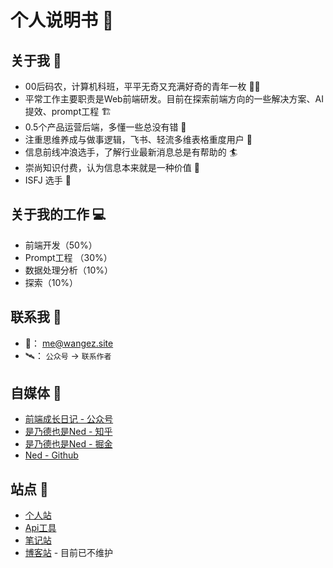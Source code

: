 # 个人说明书 📖
## 关于我 🪪
- 00后码农，计算机科班，平平无奇又充满好奇的青年一枚 🙋‍♂️
- 平常工作主要职责是Web前端研发。目前在探索前端方向的一些解决方案、AI提效、prompt工程 🏗️
- 0.5个产品运营后端，多懂一些总没有错 🥫
- 注重思维养成与做事逻辑，飞书、轻流多维表格重度用户 👤
- 信息前线冲浪选手，了解行业最新消息总是有帮助的 🏄
- 崇尚知识付费，认为信息本来就是一种价值 💸
- ISFJ 选手 🫥

## 关于我的工作 💻︎

- 前端开发（50%）
- Prompt工程 （30%）
- 数据处理分析（10%）
- 探索（10%）

## 联系我 🤳

- 📮： me@wangez.site
- 🛰️： `公众号` -> `联系作者`

## 自媒体 📇

- [前端成长日记 - 公众号](https://img.wangez.site/img/wxgzh.jpg)
- [是乃德也是Ned - 知乎](https://www.zhihu.com/people/isned)
- [是乃德也是Ned - 掘金](https://juejin.cn/user/105972016875911)
- [Ned - Github](https://github.com/wangenze267)

## 站点 🔖

- [个人站](www.wangez.site)
- [Api工具](tools.wangez.site)
- [笔记站](note.wangez.site)
- [博客站](blog.wangez.site) - 目前已不维护